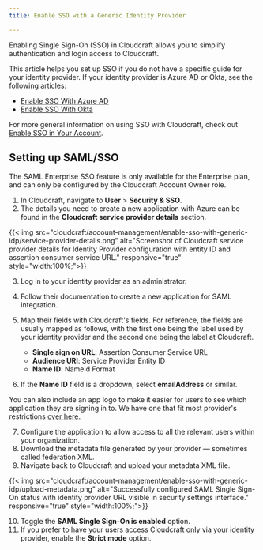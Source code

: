 ```yaml
---
title: Enable SSO with a Generic Identity Provider

---
```


Enabling Single Sign-On (SSO) in Cloudcraft allows you to simplify authentication and login access to Cloudcraft.

This article helps you set up SSO if you do not have a specific guide for your identity provider. If your identity provider is Azure AD or Okta, see the following articles:

- [Enable SSO With Azure AD][1]
- [Enable SSO With Okta][2]

For more general information on using SSO with Cloudcraft, check out [Enable SSO in Your Account][3].

## Setting up SAML/SSO

<div class="alert alert-info">The SAML Enterprise SSO feature is only available for the Enterprise plan, and can only be configured by the Cloudcraft Account Owner role.
</div>

1. In Cloudcraft, navigate to **User** > **Security & SSO**.
2. The details you need to create a new application with Azure can be found in the **Cloudcraft service provider details** section.

{{< img src="cloudcraft/account-management/enable-sso-with-generic-idp/service-provider-details.png" alt="Screenshot of Cloudcraft service provider details for Identity Provider configuration with entity ID and assertion consumer service URL." responsive="true" style="width:100%;">}}

3. Log in to your identity provider as an administrator.
4. Follow their documentation to create a new application for SAML integration.
5. Map their fields with Cloudcraft's fields. For reference, the fields are usually mapped as follows, with the first one being the label used by your identity provider and the second one being the label at Cloudcraft.

    - **Single sign on URL**: Assertion Consumer Service URL
    - **Audience URI**: Service Provider Entity ID
    - **Name ID**: NameId Format

6. If the **Name ID** field is a dropdown, select **emailAddress** or similar.

<div class="alert alert-info">You can also include an app logo to make it easier for users to see which application they are signing in to. We have one that fit most provider's restrictions <a href="https://static.cloudcraft.co/images/cloudcraft-okta-logo.png" title="Cloudcraft Logo" rel="noopener noreferrer" target="_new">over here</a>.
</div>

7. Configure the application to allow access to all the relevant users within your organization.
8. Download the metadata file generated by your provider — sometimes called federation XML.
9. Navigate back to Cloudcraft and upload your metadata XML file.

{{< img src="cloudcraft/account-management/enable-sso-with-generic-idp/upload-metadata.png" alt="Successfully configured SAML Single Sign-On status with identity provider URL visible in security settings interface." responsive="true" style="width:100%;">}}

10. Toggle the **SAML Single Sign-On is enabled** option.
11.  If you prefer to have your users access Cloudcraft only via your identity provider, enable the **Strict mode** option.

[1]: /cloudcraft/account-management/enable-sso-with-azure-ad/
[2]: /cloudcraft/account-management/enable-sso-with-okta/
[3]: /cloudcraft/account-management/enable-sso/
[4]: https://app.cloudcraft.co/support
